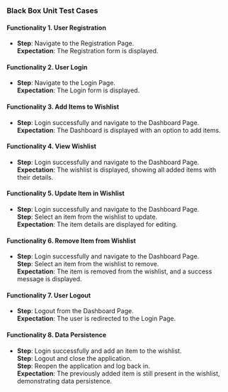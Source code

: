 ### Black Box Unit Test Cases  

#### Functionality 1. User Registration
- **Step**: Navigate to the Registration Page.  
  **Expectation**: The Registration form is displayed.  


#### Functionality 2. User Login
- **Step**: Navigate to the Login Page.  
  **Expectation**: The Login form is displayed.  
 

#### Functionality 3. Add Items to Wishlist
- **Step**: Login successfully and navigate to the Dashboard Page.  
  **Expectation**: The Dashboard is displayed with an option to add items.  
 

#### Functionality 4. View Wishlist
- **Step**: Login successfully and navigate to the Dashboard Page.  
  **Expectation**: The wishlist is displayed, showing all added items with their details.  


#### Functionality 5. Update Item in Wishlist
- **Step**: Login successfully and navigate to the Dashboard Page.  
  **Step**: Select an item from the wishlist to update.  
  **Expectation**: The item details are displayed for editing.  
 

#### Functionality 6. Remove Item from Wishlist
- **Step**: Login successfully and navigate to the Dashboard Page.  
  **Step**: Select an item from the wishlist to remove.  
  **Expectation**: The item is removed from the wishlist, and a success message is displayed.  
 

#### Functionality 7. User Logout
- **Step**: Logout from the Dashboard Page.  
  **Expectation**: The user is redirected to the Login Page.  


#### Functionality 8. Data Persistence
- **Step**: Login successfully and add an item to the wishlist.  
  **Step**: Logout and close the application.  
  **Step**: Reopen the application and log back in.  
  **Expectation**: The previously added item is still present in the wishlist, demonstrating data persistence.  